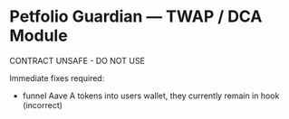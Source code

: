# Petfolio Guardian — TWAP / DCA Module

CONTRACT UNSAFE - DO NOT USE

Immediate fixes required:

- funnel Aave A tokens into users wallet, they currently remain in hook (incorrect)